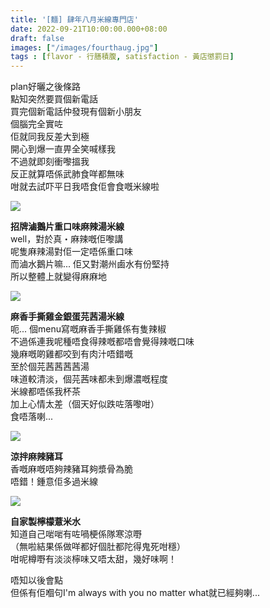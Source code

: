 ```yaml
---
title: '[麵] 肆年八月米線專門店'
date: 2022-09-21T10:00:00.000+08:00
draft: false
images: ["/images/fourthaug.jpg"]
tags : [flavor - 行膳積腹, satisfaction - 黃店懲罰日]
---
```


plan好曬之後條路  
點知突然要買個新電話  
買完個新電話仲發現有個新小朋友  
個腦完全實咗  
佢就同我反差大到極  
開心到爆一直畀全笑喊樣我  
不過就即刻衝嚟搵我  
反正就算唔係武肺食咩都無味  
咁就去試吓平日我唔食佢會食嘅米線啦  

![](/images/fourthaug1.jpg)

**招牌滷鵝片重口味麻辣湯米線**  
well，對於真・麻辣嘅佢嚟講  
呢隻麻辣湯對佢一定唔係重口味  
而滷水鵝片嘛... 佢又對潮州鹵水有份堅持  
所以整體上就變得麻麻地  

![](/images/fourthaug.jpg)

**麻香手撕雞金銀蛋芫茜湯米線**  
呃... 個menu寫嘅麻香手撕雞係有隻辣椒  
不過係連我呢種唔食得辣嘅都唔會覺得辣嘅口味  
幾麻嘅啲雞都咬到有肉汁唔錯嘅  
至於個芫茜茜茜茜湯  
味道較清淡，個芫茜味都未到爆濃嘅程度  
米線都唔係我杯茶  
加上心情太差（個天好似跌咗落嚟咁）  
食唔落喇...  

![](/images/fourthaug2.jpg)

**涼拌麻辣豬耳**  
香嘅麻嘅唔夠辣豬耳夠漿骨為脆  
唔錯！鍾意佢多過米線  

![](/images/fourthaug3.jpg)

**自家製檸檬薏米水**  
知道自己啱啱有咗喎梗係隊寒涼嘢  
（無啦結果係做咩都好個肚都陀得鬼死咁穩）  
咁呢樽嘢有淡淡檸味又唔太甜，幾好味啊！    
  
唔知以後會點  
但係有佢嗰句I'm always with you no matter what就已經夠喇...
